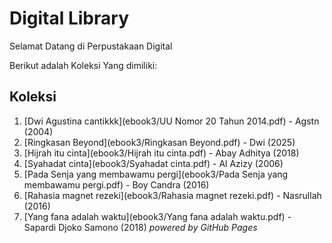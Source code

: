 # Digital Library

Selamat Datang di Perpustakaan Digital

Berikut adalah Koleksi Yang dimiliki:

## Koleksi
1. [Dwi Agustina cantikkk](ebook3/UU Nomor 20 Tahun 2014.pdf) - Agstn (2004)
2. [Ringkasan Beyond](ebook3/Ringkasan Beyond.pdf) - Dwi (2025)
3. [Hijrah itu cinta](ebook3/Hijrah itu cinta.pdf) - Abay Adhitya (2018)
4. [Syahadat cinta](ebook3/Syahadat cinta.pdf) - Al Azizy (2006)
5. [Pada Senja yang membawamu pergi](ebook3/Pada Senja yang membawamu pergi.pdf) - Boy Candra (2016)
6. [Rahasia magnet rezeki](ebook3/Rahasia magnet rezeki.pdf) - Nasrullah (2016)
7. [Yang fana adalah waktu](ebook3/Yang fana adalah waktu.pdf) - Sapardi Djoko Samono (2018)
   *powered by GitHub Pages*
